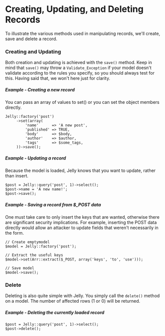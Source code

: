 # Creating, Updating, and Deleting Records

To illustrate the various methods used in manipulating records, we'll create,
save and delete a record.

### Creating and Updating

Both creation and updating is achieved with the `save()` method. Keep in mind
that `save()` may throw a `Validate_Exception` if your model doesn't validate
according to the rules you specify, so you should always test for this. Having
said that, we won't here just for clarity.

##### Example - Creating a new record

You can pass an array of values to set() or you can set the object members directly.

	Jelly::factory('post')
		 ->set(array(
			 'name'      => 'A new post',
			 'published' => TRUE,
			 'body'      => $body,
			 'author'    => $author,
			 'tags'      => $some_tags,
		 ))->save();

##### Example - Updating a record

Because the model is loaded, Jelly knows that you want to update, rather than insert.

	$post = Jelly::query('post', 1)->select();
	$post->name = 'A new name!';
	$post->save();

##### Example - Saving a record from $_POST data

One must take care to only insert the keys that are wanted, otherwise
there are significant security implications. For example, inserting the POST
data directly would allow an attacker to update fields that weren't
necessarily in the form.

	// Create emptymodel
	$model = Jelly::factory('post');

	// Extract the useful keys
	$model->set(Arr::extract($_POST, array('keys', 'to', 'use')));

	// Save model
	$model->save();

### Delete

Deleting is also quite simple with Jelly. You simply call the `delete()`
method on a model. The number of affected rows (1 or 0) will be returned.

##### Example - Deleting the currently loaded record

	$post = Jelly::query('post', 1)->select();
	$post->delete();
